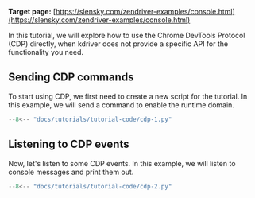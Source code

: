 **Target page:** [https://slensky.com/zendriver-examples/console.html](https://slensky.com/zendriver-examples/console.html)

In this tutorial, we will explore how to use the Chrome DevTools Protocol (CDP) directly, when kdriver does not provide
a specific API for the functionality you need.

## Sending CDP commands

To start using CDP, we first need to create a new script for the tutorial. In this example, we will send a command to enable the runtime domain.

```python
--8<-- "docs/tutorials/tutorial-code/cdp-1.py"
```

## Listening to CDP events

Now, let's listen to some CDP events. In this example, we will listen to console messages and print them out.

```python
--8<-- "docs/tutorials/tutorial-code/cdp-2.py"
```
